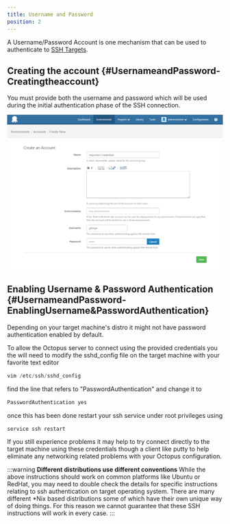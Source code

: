 ```yaml
---
title: Username and Password
position: 2
---
```



A Username/Password Account is one mechanism that can be used to authenticate to [SSH Targets](http://docs.octopusdeploy.com/display/OD3/SSH+Targets).

## Creating the account {#UsernameandPassword-Creatingtheaccount}


You must provide both the username and password which will be used during the initial authentication phase of the SSH connection.


![](/docs/images/3048108/3277898.png "width=500")

## Enabling Username & Password Authentication {#UsernameandPassword-EnablingUsername&amp;PasswordAuthentication}


Depending on your target machine's distro it might not have password authentication enabled by default.


To allow the Octopus server to connect using the provided credentials you the will need to modify the sshd\_config file on the target machine with your favorite text editor

```powershell
vim /etc/ssh/sshd_config
```


find the line that refers to "PasswordAuthentication" and change it to

```powershell
PasswordAuthentication yes
```


once this has been done restart your ssh service under root privileges using

```powershell
service ssh restart
```


If you still experience problems it may help to try connect directly to the target machine using these credentials though a client like putty to help eliminate any networking related problems with your Octopus configuration.

:::warning
**Different distributions use different conventions**
While the above instructions should work on common platforms like Ubuntu or RedHat, you may need to double check the details for specific instructions relating to ssh authentication on target operating system. There are many different \*Nix based distributions some of which have their own unique way of doing things. For this reason we cannot guarantee that these SSH instructions will work in every case.
:::
